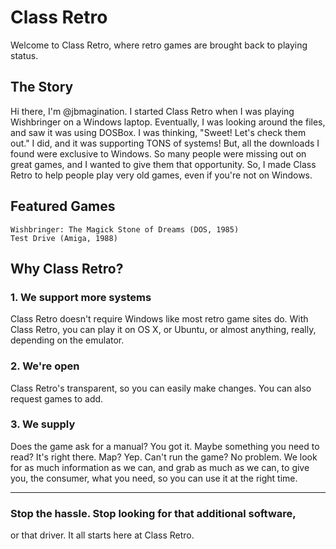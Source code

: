 # Class Retro

Welcome to Class Retro, where retro games are brought back to playing status.


## The Story

Hi there, I'm @jbmagination. I started Class Retro when I was playing Wishbringer on a Windows laptop. Eventually, I was looking around the files, and saw it was using DOSBox. I was thinking, "Sweet! Let's check them out." I did, and it was supporting TONS of systems! But, all the downloads I found were exclusive to Windows. So many people were missing out on great games, and I wanted to give them that opportunity. So, I made Class Retro to help people play very old games, even if you're not on Windows. 

## Featured Games

```
Wishbringer: The Magick Stone of Dreams (DOS, 1985)
Test Drive (Amiga, 1988)
```

## Why Class Retro?

### 1. We support more systems
Class Retro doesn't require Windows like most retro game sites do. With Class Retro, you can play it on OS X, or Ubuntu, or almost anything, really, depending on the emulator.

### 2. We're open
Class Retro's transparent, so you can easily make changes. You can also request games to add.

### 3. We supply
Does the game ask for a manual? You got it. Maybe something you need to read? It's right there. Map? Yep. Can't run the game? No problem.  We look for as much information as we can, and grab as much as we can, to give you, the consumer, what you need, so you can use it at the right time.

---

### Stop the hassle. Stop looking for that additional software,
or that driver. It all starts here at Class Retro.
